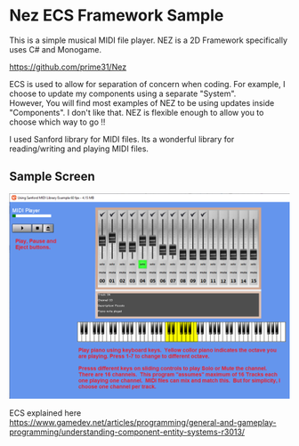# Nez ECS Framework Sample

This is a simple musical MIDI file player. NEZ is a 2D Framework specifically uses C# and Monogame.

https://github.com/prime31/Nez

ECS is used to allow for separation of concern when coding. For example, I choose to update my components using a separate "System".  
However, You will find most examples of NEZ to be using updates inside "Components".  I don't like that.  NEZ is flexible enough to allow you to choose which way to go !!

I used Sanford library for MIDI files.  Its a wonderful library for reading/writing and playing MIDI files.

## Sample Screen

![game image](MIDI_player.png)

ECS explained here https://www.gamedev.net/articles/programming/general-and-gameplay-programming/understanding-component-entity-systems-r3013/
